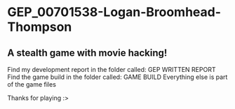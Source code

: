 # GEP_00701538-Logan-Broomhead-Thompson
 
## A stealth game with movie hacking!

Find my development report in the folder called: GEP WRITTEN REPORT
Find the game build in the folder called: GAME BUILD
Everything else is part of the game files


Thanks for playing :>